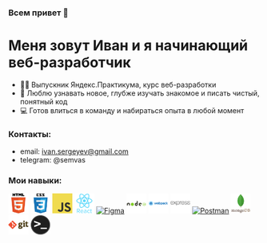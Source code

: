 ### Всем привет 👋

<h1 align="left">Меня зовут Иван и я начинающий веб-разработчик</h1>

- 👨‍🎓 Выпускник Яндекс.Практикума, курс веб-разработки
- 📙 Люблю узнавать новое, глубже изучать знакомое и писать чистый, понятный код
- 💻 Готов влиться в команду и набираться опыта в любой момент

### Контакты:
- email: ivan.sergeyev@gmail.com
- telegram: @semvas

### Мои навыки:
<p align="left">
<a href="https://www.w3.org/html/" target="_blank"><img alt="HTML5" width="40" src="https://raw.githubusercontent.com/github/explore/80688e429a7d4ef2fca1e82350fe8e3517d3494d/topics/html/html.png" /></a>
<a href="https://www.w3schools.com/css/" target="_blank"> <img alt="CSS3" width="40" src="https://raw.githubusercontent.com/github/explore/80688e429a7d4ef2fca1e82350fe8e3517d3494d/topics/css/css.png" /></a>
<a href="https://developer.mozilla.org/en-US/docs/Web/JavaScript" target="_blank"><img alt="JavaScript" width="40" src="https://raw.githubusercontent.com/github/explore/80688e429a7d4ef2fca1e82350fe8e3517d3494d/topics/javascript/javascript.png" /></a>
<a href="https://reactjs.org/" target="_blank"><img alt="React" width="40" src="https://raw.githubusercontent.com/devicons/devicon/master/icons/react/react-original-wordmark.svg" /></a>
<a href="https://www.figma.com/" target="_blank"><img alt="Figma" width="40" src="https://www.vectorlogo.zone/logos/figma/figma-icon.svg" /></a>
<a href="https://nodejs.org" target="_blank"><img alt="Node.js" width="40" src="https://raw.githubusercontent.com/devicons/devicon/master/icons/nodejs/nodejs-original-wordmark.svg" /></a>
<a href="https://webpack.js.org" target="_blank"><img alt="Webpack" width="40" src="https://raw.githubusercontent.com/devicons/devicon/d00d0969292a6569d45b06d3f350f463a0107b0d/icons/webpack/webpack-original-wordmark.svg" /></a>
<a href="https://expressjs.com" target="_blank"><img alt="Express" width="40" src="https://raw.githubusercontent.com/devicons/devicon/master/icons/express/express-original-wordmark.svg" /></a>
<a href="https://postman.com" target="_blank"><img alt="Postman" width="40" src="https://www.vectorlogo.zone/logos/getpostman/getpostman-icon.svg" /></a>
<a href="https://www.mongodb.com/" target="_blank"><img alt="MongoDB" width="40" src="https://raw.githubusercontent.com/devicons/devicon/master/icons/mongodb/mongodb-original-wordmark.svg" /></a>
<a href="https://git-scm.com/" target="_blank"><img alt="Git" width="40" src="https://raw.githubusercontent.com/github/explore/80688e429a7d4ef2fca1e82350fe8e3517d3494d/topics/git/git.png" /></a>
<img alt="Terminal" width="40" src="https://raw.githubusercontent.com/github/explore/80688e429a7d4ef2fca1e82350fe8e3517d3494d/topics/terminal/terminal.png" />
</p>
